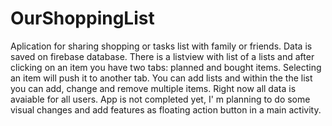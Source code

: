# OurShoppingList
Aplication for sharing shopping or tasks list with family or friends.
Data is saved on firebase database. 
There is a listview with list of a lists and after clicking on an item you have two tabs: planned and bought items. Selecting an item will push it to another tab. 
You can add lists and within the the list you can add, change and remove multiple items. Right now all data is avaiable for all users.
App is not completed yet, I' m planning to do some visual changes and add features as floating action button in a main activity.

